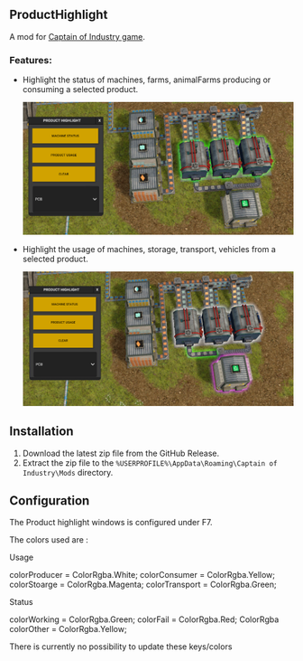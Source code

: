 ## ProductHighlight

A mod for [Captain of Industry game](https://www.captain-of-industry.com/).

### Features:

- Highlight the status of machines, farms, animalFarms producing or consuming a selected product.

    <img src="./images/status.PNG" alt="status" width="auto">
	
- Highlight the usage of machines, storage, transport, vehicles from a selected product.
	
	<img src="./images/usage.png" width="auto">


## Installation

1. Download the latest zip file from the GitHub Release.
2. Extract the zip file to the `%USERPROFILE%\AppData\Roaming\Captain of Industry\Mods` directory.

## Configuration

The Product highlight windows is configured under F7.

The colors used are : 

Usage

colorProducer = ColorRgba.White;
colorConsumer = ColorRgba.Yellow;
colorStoarge = ColorRgba.Magenta;
colorTransport = ColorRgba.Green;

Status

colorWorking = ColorRgba.Green;
colorFail = ColorRgba.Red;
ColorRgba colorOther = ColorRgba.Yellow;

There is currently no possibility to update these keys/colors


